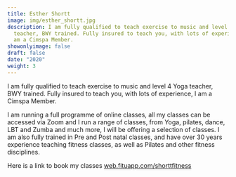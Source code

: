 ```yaml
---
title: Esther Shortt
image: img/esther_shortt.jpg
description: I am fully qualified to teach exercise to music and level 4 Yoga
  teacher, BWY trained. Fully insured to teach you, with lots of experience, I
  am a Cimspa Member.
showonlyimage: false
draft: false
date: "2020"
weight: 3
---
```

I am fully qualified to teach exercise to music and level 4 Yoga teacher, BWY trained. Fully insured to teach you, with lots of experience, I am a Cimspa Member.

I am running a full programme of online classes, all my classes can be accessed via Zoom and I run a range of classes, from Yoga, pilates, dance, LBT and Zumba and much more, I will be offering a selection of classes. I am also fully trained in Pre and Post natal classes, and have over 30 years experience teaching fitness classes, as well as Pilates and other fitness disciplines.

Here is a link to book my classes [web.fituapp.com/shorttfitness](https://www.gemhance.co.uk>)
